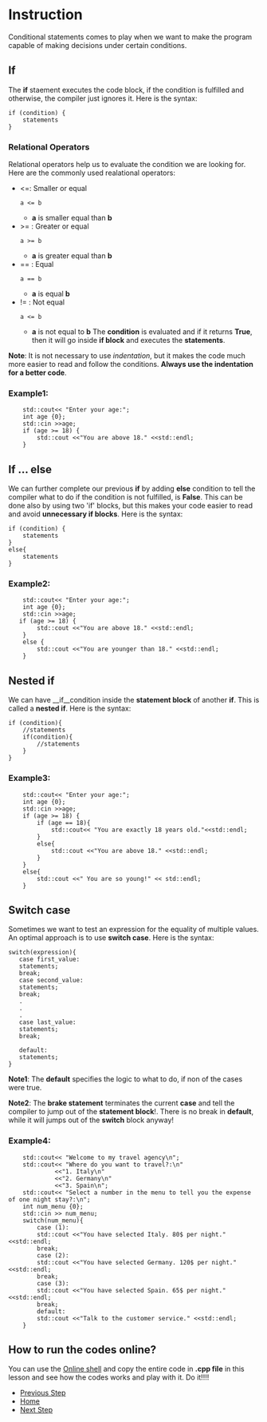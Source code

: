 # Instruction

Conditional statements comes to play when we want to make the program capable of making decisions under certain conditions. 

## If

The __if__ staement executes the code block, if the condition is fulfilled and otherwise, the compiler just ignores it. Here is the syntax:

```
if (condition) {
    statements
}
```
### Relational Operators
Relational operators help us to evaluate the condition we are looking for. Here are the commonly used realational operators: 
- <=: Smaller or equal 
    ```
    a <= b 
    ```
    - **a** is smaller equal than **b**
- \>= : Greater or equal
    ```
    a >= b 
    ```
    - **a** is greater equal than **b**
- == : Equal
    ```
    a == b 
    ```
    - **a** is equal **b**
- != : Not equal
    ```
    a <= b 
    ```
    - **a** is not equal to **b**
The **condition** is evaluated and if it returns **True**, then it will go inside **if block** and executes the **statements**.


__Note__: It is not necessary to use _indentation_, but it makes the code much more easier to read and follow the conditions. **Always use the indentation for a better code**.
### Example1:
```
    std::cout<< "Enter your age:";
    int age {0};
    std::cin >>age;
    if (age >= 18) {
        std::cout <<"You are above 18." <<std::endl;
    }
```
## If ... else

We can further complete our previous __if__ by adding __else__ condition to tell the compiler  what to do if the condition is not fulfilled, is **False**. This can be done also by using two 'if' blocks, but this makes your code easier to read and avoid __unnecessary if blocks__. Here is the syntax:

```
if (condition) {
    statements
}
else{
    statements
}
```
### Example2:
```
    std::cout<< "Enter your age:";
    int age {0};
    std::cin >>age;
   if (age >= 18) {
        std::cout <<"You are above 18." <<std::endl;
    }
    else {
        std::cout <<"You are younger than 18." <<std::endl;
    }
```
## Nested if

We can have __if__condition inside the __statement block__ of another __if__. This is called a __nested if__. Here is the syntax:
```
if (condition){
    //statements
    if(condition){
        //statements
    }
}
```
### Example3:
```
    std::cout<< "Enter your age:";
    int age {0};
    std::cin >>age;
    if (age >= 18) {
        if (age == 18){
            std::cout<< "You are exactly 18 years old."<<std::endl;
        }
        else{
            std::cout <<"You are above 18." <<std::endl;    
        }
    }    
    else{
        std::cout <<" You are so young!" << std::endl;
    }
```
## Switch case
Sometimes we want to test an expression for the equality of multiple values. An optimal approach is to use __switch case__. Here is the syntax:
```
switch(expression){
   case first_value:
   statements;
   break;
   case second_value:
   statements;
   break;
   .
   .
   .
   case last_value:
   statements;
   break;

   default:
   statements;
}
```
__Note1__: The __default__ specifies the logic to what to do, if non of the cases were true.


__Note2__: The **brake statement** terminates the current **case** and tell the compiler to jump out of the **statement block**!. There is no break in **default**, while it will jumps out of the **switch** block anyway! 
### Example4:
```
    std::cout<< "Welcome to my travel agency\n";
    std::cout<< "Where do you want to travel?:\n"
             <<"1. Italy\n"
             <<"2. Germany\n"
             <<"3. Spain\n";
    std::cout<< "Select a number in the menu to tell you the expense of one night stay?:\n";
    int num_menu {0};
    std::cin >> num_menu;
    switch(num_menu){
        case (1):
        std::cout <<"You have selected Italy. 80$ per night." <<std::endl;
        break;
        case (2):
        std::cout <<"You have selected Germany. 120$ per night." <<std::endl;
        break;
        case (3):
        std::cout <<"You have selected Spain. 65$ per night." <<std::endl;
        break;
        default:
        std::cout <<"Talk to the customer service." <<std::endl;
    }        
```
## How to run the codes online?
You can use the [Online shell](http://cpp.sh/) and copy the entire code in **.cpp file** in this lesson and see how the codes works and play with it. Do it!!!!
- [Previous Step](https://github.com/Mahdi-Javadi/Learn-cPlusPlus-efficiently/tree/master/Day4)
- [Home](https://github.com/Mahdi-Javadi/Learn-cPlusPlus-efficiently)
- [Next Step](https://github.com/Mahdi-Javadi/Learn-cPlusPlus-efficiently/tree/master/Day6)

